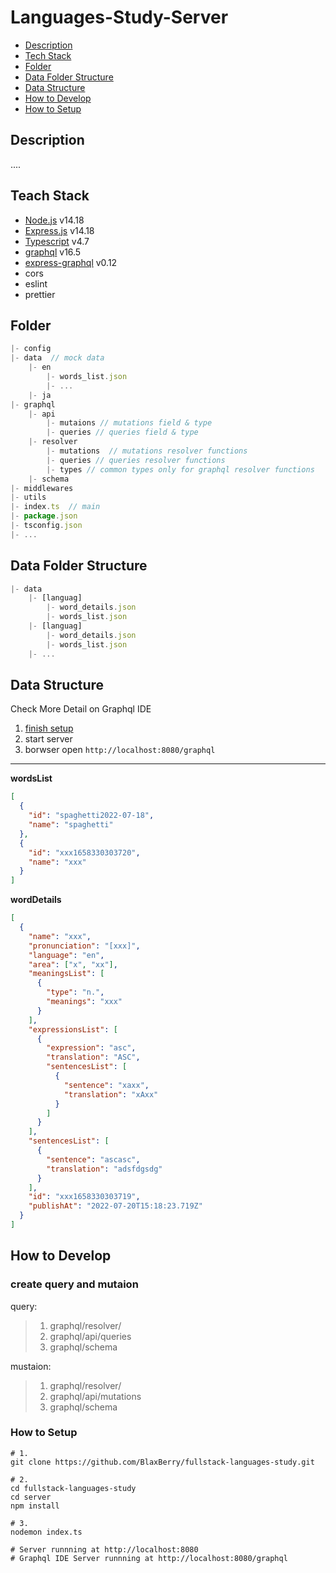 # Languages-Study-Server

- [Description](#description)
- [Tech Stack](#teach-stack)
- [Folder](#folder)
- [Data Folder Structure](#data-folder-structure)
- [Data Structure](#data-structure)
- [How to Develop](#how-to-develop)
- [How to Setup](#how-to-setup)

## Description

....

## Teach Stack

- [Node.js]() v14.18
- [Express.js]() v14.18
- [Typescript]() v4.7
- [graphql]() v16.5
- [express-graphql]() v0.12
- cors
- eslint
- prettier

## Folder

```js
|- config
|- data  // mock data
    |- en
        |- words_list.json
        |- ...
    |- ja
|- graphql
    |- api
        |- mutaions // mutations field & type
        |- queries // queries field & type
    |- resolver
        |- mutations  // mutations resolver functions
        |- queries // queries resolver functions
        |- types // common types only for graphql resolver functions
    |- schema
|- middlewares
|- utils
|- index.ts  // main
|- package.json
|- tsconfig.json
|- ...
```

## Data Folder Structure

```js
|- data
    |- [languag]
        |- word_details.json
        |- words_list.json
    |- [languag]
        |- word_details.json
        |- words_list.json
    |- ...

```

## Data Structure

Check More Detail on Graphql IDE

1. [finish setup](#how-to-setup)
2. start server
3. borwser open `http://localhost:8080/graphql`

---

**wordsList**

```json
[
  {
    "id": "spaghetti2022-07-18",
    "name": "spaghetti"
  },
  {
    "id": "xxx1658330303720",
    "name": "xxx"
  }
]
```

**wordDetails**

```json
[
  {
    "name": "xxx",
    "pronunciation": "[xxx]",
    "language": "en",
    "area": ["x", "xx"],
    "meaningsList": [
      {
        "type": "n.",
        "meanings": "xxx"
      }
    ],
    "expressionsList": [
      {
        "expression": "asc",
        "translation": "ASC",
        "sentencesList": [
          {
            "sentence": "xaxx",
            "translation": "xAxx"
          }
        ]
      }
    ],
    "sentencesList": [
      {
        "sentence": "ascasc",
        "translation": "adsfdgsdg"
      }
    ],
    "id": "xxx1658330303719",
    "publishAt": "2022-07-20T15:18:23.719Z"
  }
]
```

## How to Develop

###

### create query and mutaion

query:

> 1. graphql/resolver/
> 2. graphql/api/queries
> 3. graphql/schema

mustaion:

> 1.  graphql/resolver/
> 2.  graphql/api/mutations
> 3.  graphql/schema

### How to Setup

```shell
# 1.
git clone https://github.com/BlaxBerry/fullstack-languages-study.git

# 2.
cd fullstack-languages-study
cd server
npm install

# 3.
nodemon index.ts

# Server runnning at http://localhost:8080
# Graphql IDE Server runnning at http://localhost:8080/graphql
```
